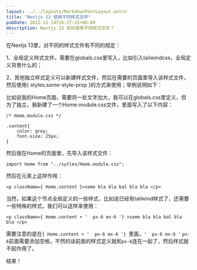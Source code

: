 ```yaml
---
layout: ../../layouts/MarkdownPostLayout.astro
title: "Nextjs 13 使用不同样式文件"
pubDate: 2022-11-14T16:17:15+08:00
description: Nextjs 13 如何使用不同样式文件？
---
```


在Nextjs 13里，对不同的样式文件有不同的规定：

1、全局定义样式文件，需要在globals.css里写入，比如引入tailwindcss，全局定义背景什么的；

2、其他独立样式定义可以新建样式文件，然后在需要的页面里导入该样式文件，然后使用{ styles.some-style-prop }的方式来使用；举例说明如下：

比如说我的Home页面，需要将一处文字加大，我可以在globals.css里定义，但为了独立，我新建了一个Home.module.css文件，里面写入了以下内容：
```
/* Home.module.css */

.content{
    color: grey;
    font-size: 25px;
}
```

然后我在Home的页面里，先导入该样式文件：
```
import Home from "../sytles/Home.module.css";
```
然后在元素上这样作用：
```
<p className={ Home.content }>some bla bla bal bla bla </p>
```

当然，如果这个节点全局定义的一些样式，比如说已经有tailwind样式了，还需要一些特殊的样式，我们可以这样来使用：
```
<p className={ Home.content + '  px-6 mx-6 '} >some bla bla bal bla bla </p>
```

需要注意的是在``` { Home.content + '  px-6 mx-6 '}  ```里面，```
'  px-6 mx-6 ' ``` ` px-6 `前面需要添加空格，不然的话前面的样式定义就和`px-6`连在一起了，然后样式就不起作用了。

结束！